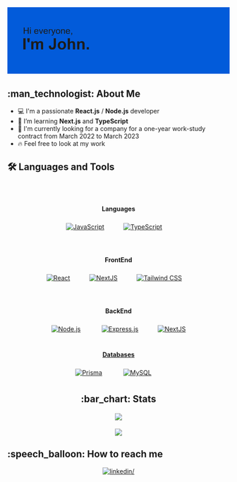 <!--
**LesCrow/LesCrow** is a ✨ _special_ ✨ repository because its `README.md` (this file) appears on your GitHub profile.
-->


<div>
<img src="header.png">

 <h2>:man_technologist: About Me</h2>
<ul>
  <li> 
    💻 I'm a passionate <strong>React.js</strong> / <strong>Node.js</strong> developer 
  </li>
  <li> 
    📖 I’m  learning <strong>Next.js</strong> and <strong>TypeScript</strong>
  </li>
  <li> 
    🔭 I'm currently looking for a company for a one-year work-study contract 
    from March 2022 to March 2023   
  </li>
  <li> 
    🔥 Feel free to look at my work 
  </li>
</ul>
  
  
  <h2>🛠️ Languages and Tools</h2>
     </br>
         </br>

   <div align="center">
  <p><strong>Languages</strong></p>
 <a href="https://www.javascript.com/" target="_blank"><img style="margin: 10px" src="https://profilinator.rishav.dev/skills-assets/javascript-original.svg" alt="JavaScript" height="80" /></a>  &nbsp;&nbsp;&nbsp;&nbsp;
 <a href="https://www.typescriptlang.org/" target="_blank"><img style="margin: 10px" src="https://profilinator.rishav.dev/skills-assets/typescript-original.svg" alt="TypeScript" height="80" /></a>  &nbsp;&nbsp;&nbsp;&nbsp;
   </div>
     </br>
         </br>

  <div align="center">
   <p><strong>FrontEnd</strong></p>
     <a href="https://reactjs.org/" target="_blank"><img style="margin: 10px" src="https://profilinator.rishav.dev/skills-assets/react-original-wordmark.svg" alt="React" height="80" /></a>  &nbsp;&nbsp;&nbsp;&nbsp;
      <a href="https://nextjs.org/" target="_blank"><img style="margin: 10px" src="https://profilinator.rishav.dev/skills-assets/nextjs.png" alt="NextJS" height="80" /></a>  &nbsp;&nbsp;&nbsp;&nbsp;
      <a href="https://www.tailwindcss.com/" target="_blank"><img style="margin: 10px" src="https://profilinator.rishav.dev/skills-assets/tailwindcss.svg" alt="Tailwind CSS" height="80" /></a>  &nbsp;&nbsp;&nbsp;&nbsp;
  </div>
   </br>
       </br>
  
  <div align="center">
   <p><strong>BackEnd</strong></p>
      <a href="https://nodejs.org/" target="_blank"><img style="margin: 10px" src="https://profilinator.rishav.dev/skills-assets/nodejs-original-wordmark.svg" alt="Node.js" height="80" /></a>  &nbsp;&nbsp;&nbsp;&nbsp;&nbsp;
    <a href="https://expressjs.com/" target="_blank"><img style="margin: 10px" src="https://assets.website-files.com/61ca3f775a79ec5f87fcf937/6202fcdee5ee8636a145a41b_1234.png" alt="Express.js" height="80" /></a>  &nbsp;&nbsp;&nbsp;&nbsp;
     <a href="https://nextjs.org/" target="_blank"><img style="margin: 10px" src="https://profilinator.rishav.dev/skills-assets/nextjs.png" alt="NextJS" height="80" /></a>  
     </br>
     </br>
  
   
  <div align="center">
 <p><strong><u>Databases</u></strong></p>
   <a href="https://www.prisma.io/" target="_blank"><img style="margin: 10px" src="https://profilinator.rishav.dev/skills-assets/prisma.png" alt="Prisma" height="80" /></a>  
   &nbsp;&nbsp;&nbsp;&nbsp;&nbsp;
      <a href="https://www.mysql.com/" target="_blank"><img style="margin: 10px" src="https://profilinator.rishav.dev/skills-assets/mysql-original-wordmark.svg" alt="MySQL" height="80" /></a>  &nbsp;&nbsp;&nbsp;&nbsp;&nbsp;
  </div>
  
  <h2>:bar_chart: Stats</h2>
<div align="center">
  <img align="center" src="https://github-readme-stats.vercel.app/api?username=LesCrow&theme=transparent" > 
</br></br>
  <img align="center" src= "https://github-readme-stats.vercel.app/api/top-langs/?username=LesCrow&layout=compact&theme=transparent">
</div>
</div>
<h2>:speech_balloon: How to reach me</h2>
  <div align="center">
<a href="https://www.linkedin.com/in/john-baruteau/"><img src=https://img.shields.io/badge/linkedin-%231E77B5.svg?&style=for-the-badge&logo=linkedin&logoColor=white alt=linkedin/></a>
 </div>
